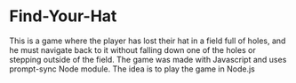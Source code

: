# Find-Your-Hat
This is a game where the player has lost their hat in a field full of holes, and he must navigate back to it without falling down one of the holes or stepping outside of the field. The game was made with Javascript and uses prompt-sync Node module. 
The idea is to play the game in Node.js
